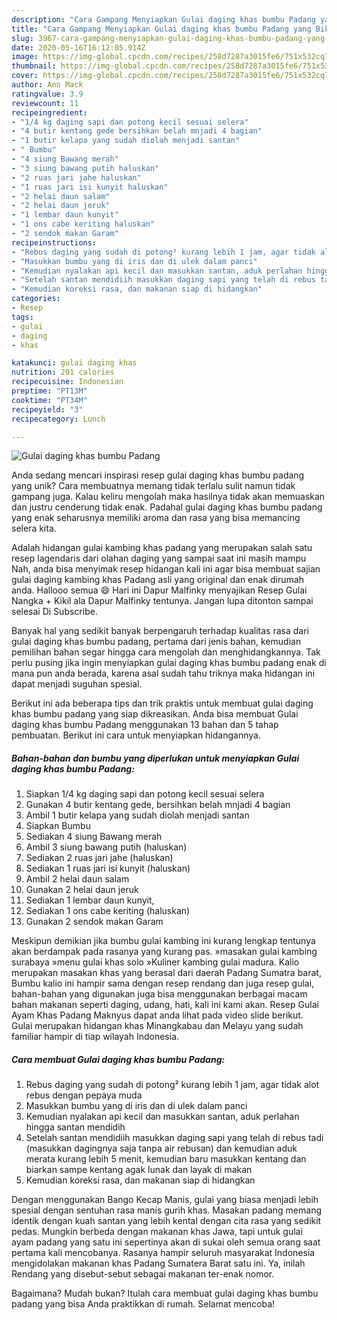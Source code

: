 ```yaml
---
description: "Cara Gampang Menyiapkan Gulai daging khas bumbu Padang yang Bikin Ngiler"
title: "Cara Gampang Menyiapkan Gulai daging khas bumbu Padang yang Bikin Ngiler"
slug: 3967-cara-gampang-menyiapkan-gulai-daging-khas-bumbu-padang-yang-bikin-ngiler
date: 2020-05-16T16:12:05.914Z
image: https://img-global.cpcdn.com/recipes/258d7287a3015fe6/751x532cq70/gulai-daging-khas-bumbu-padang-foto-resep-utama.jpg
thumbnail: https://img-global.cpcdn.com/recipes/258d7287a3015fe6/751x532cq70/gulai-daging-khas-bumbu-padang-foto-resep-utama.jpg
cover: https://img-global.cpcdn.com/recipes/258d7287a3015fe6/751x532cq70/gulai-daging-khas-bumbu-padang-foto-resep-utama.jpg
author: Ann Mack
ratingvalue: 3.9
reviewcount: 11
recipeingredient:
- "1/4 kg daging sapi dan potong kecil sesuai selera"
- "4 butir kentang gede bersihkan belah mnjadi 4 bagian"
- "1 butir kelapa yang sudah diolah menjadi santan"
- " Bumbu"
- "4 siung Bawang merah"
- "3 siung bawang putih haluskan"
- "2 ruas jari jahe haluskan"
- "1 ruas jari isi kunyit haluskan"
- "2 helai daun salam"
- "2 helai daun jeruk"
- "1 lembar daun kunyit"
- "1 ons cabe keriting haluskan"
- "2 sendok makan Garam"
recipeinstructions:
- "Rebus daging yang sudah di potong² kurang lebih 1 jam, agar tidak alot rebus dengan pepaya muda"
- "Masukkan bumbu yang di iris dan di ulek dalam panci"
- "Kemudian nyalakan api kecil dan masukkan santan, aduk perlahan hingga santan mendidih"
- "Setelah santan mendidiih masukkan daging sapi yang telah di rebus tadi (masukkan dagingnya saja tanpa air rebusan) dan kemudian aduk merata kurang lebih 5 menit, kemudian baru masukkan kentang dan biarkan sampe kentang agak lunak dan layak di makan"
- "Kemudian koreksi rasa, dan makanan siap di hidangkan"
categories:
- Resep
tags:
- gulai
- daging
- khas

katakunci: gulai daging khas 
nutrition: 201 calories
recipecuisine: Indonesian
preptime: "PT13M"
cooktime: "PT34M"
recipeyield: "3"
recipecategory: Lunch

---
```



![Gulai daging khas bumbu Padang](https://img-global.cpcdn.com/recipes/258d7287a3015fe6/751x532cq70/gulai-daging-khas-bumbu-padang-foto-resep-utama.jpg)

Anda sedang mencari inspirasi resep gulai daging khas bumbu padang yang unik? Cara membuatnya memang tidak terlalu sulit namun tidak gampang juga. Kalau keliru mengolah maka hasilnya tidak akan memuaskan dan justru cenderung tidak enak. Padahal gulai daging khas bumbu padang yang enak seharusnya memiliki aroma dan rasa yang bisa memancing selera kita.

Adalah hidangan gulai kambing khas padang yang merupakan salah satu resep lagendaris dari olahan daging yang sampai saat ini masih mampu Nah, anda bisa menyimak resep hidangan kali ini agar bisa membuat sajian gulai daging kambing khas Padang asli yang original dan enak dirumah anda. Hallooo semua 😄 Hari ini Dapur Malfinky menyajikan Resep Gulai Nangka + Kikil ala Dapur Malfinky tentunya. Jangan lupa ditonton sampai selesai Di Subscribe.

Banyak hal yang sedikit banyak berpengaruh terhadap kualitas rasa dari gulai daging khas bumbu padang, pertama dari jenis bahan, kemudian pemilihan bahan segar hingga cara mengolah dan menghidangkannya. Tak perlu pusing jika ingin menyiapkan gulai daging khas bumbu padang enak di mana pun anda berada, karena asal sudah tahu triknya maka hidangan ini dapat menjadi suguhan spesial.


Berikut ini ada beberapa tips dan trik praktis untuk membuat gulai daging khas bumbu padang yang siap dikreasikan. Anda bisa membuat Gulai daging khas bumbu Padang menggunakan 13 bahan dan 5 tahap pembuatan. Berikut ini cara untuk menyiapkan hidangannya.

<!--inarticleads1-->

##### Bahan-bahan dan bumbu yang diperlukan untuk menyiapkan Gulai daging khas bumbu Padang:

1. Siapkan 1/4 kg daging sapi dan potong kecil sesuai selera
1. Gunakan 4 butir kentang gede, bersihkan belah mnjadi 4 bagian
1. Ambil 1 butir kelapa yang sudah diolah menjadi santan
1. Siapkan  Bumbu
1. Sediakan 4 siung Bawang merah
1. Ambil 3 siung bawang putih (haluskan)
1. Sediakan 2 ruas jari jahe (haluskan)
1. Sediakan 1 ruas jari isi kunyit (haluskan)
1. Ambil 2 helai daun salam
1. Gunakan 2 helai daun jeruk
1. Sediakan 1 lembar daun kunyit,
1. Sediakan 1 ons cabe keriting (haluskan)
1. Gunakan 2 sendok makan Garam


Meskipun demikian jika bumbu gulai kambing ini kurang lengkap tentunya akan berdampak pada rasanya yang kurang pas. »masakan gulai kambing surabaya »menu gulai khas solo »Kuliner kambing gulai madura. Kalio merupakan masakan khas yang berasal dari daerah Padang Sumatra barat, Bumbu kalio ini hampir sama dengan resep rendang dan juga resep gulai, bahan-bahan yang digunakan juga bisa menggunakan berbagai macam bahan makanan seperti daging, udang, hati, kali ini kami akan. Resep Gulai Ayam Khas Padang Maknyus dapat anda lihat pada video slide berikut. Gulai merupakan hidangan khas Minangkabau dan Melayu yang sudah familiar hampir di tiap wilayah Indonesia. 

<!--inarticleads2-->

##### Cara membuat Gulai daging khas bumbu Padang:

1. Rebus daging yang sudah di potong² kurang lebih 1 jam, agar tidak alot rebus dengan pepaya muda
1. Masukkan bumbu yang di iris dan di ulek dalam panci
1. Kemudian nyalakan api kecil dan masukkan santan, aduk perlahan hingga santan mendidih
1. Setelah santan mendidiih masukkan daging sapi yang telah di rebus tadi (masukkan dagingnya saja tanpa air rebusan) dan kemudian aduk merata kurang lebih 5 menit, kemudian baru masukkan kentang dan biarkan sampe kentang agak lunak dan layak di makan
1. Kemudian koreksi rasa, dan makanan siap di hidangkan


Dengan menggunakan Bango Kecap Manis, gulai yang biasa menjadi lebih spesial dengan sentuhan rasa manis gurih khas. Masakan padang memang identik dengan kuah santan yang lebih kental dengan cita rasa yang sedikit pedas. Mungkin berbeda dengan makanan khas Jawa, tapi untuk gulai ayam padang yang satu ini sepertinya akan di sukai oleh semua orang saat pertama kali mencobanya. Rasanya hampir seluruh masyarakat Indonesia mengidolakan makanan khas Padang Sumatera Barat satu ini. Ya, inilah Rendang yang disebut-sebut sebagai makanan ter-enak nomor. 

Bagaimana? Mudah bukan? Itulah cara membuat gulai daging khas bumbu padang yang bisa Anda praktikkan di rumah. Selamat mencoba!
